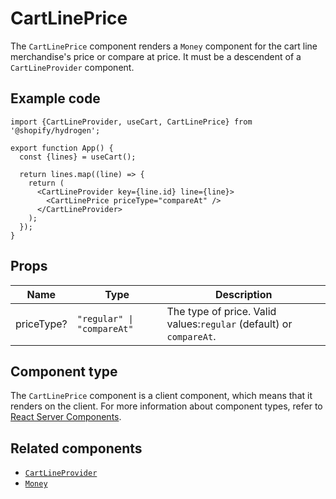# CartLinePrice


The `CartLinePrice` component renders a `Money` component for the cart line merchandise's price or
compare at price. It must be a descendent of a `CartLineProvider` component.

## Example code

```tsx
import {CartLineProvider, useCart, CartLinePrice} from '@shopify/hydrogen';

export function App() {
  const {lines} = useCart();

  return lines.map((line) => {
    return (
      <CartLineProvider key={line.id} line={line}>
        <CartLinePrice priceType="compareAt" />
      </CartLineProvider>
    );
  });
}
```

## Props

| Name       | Type                                      | Description                                                         |
| ---------- | ----------------------------------------- | ------------------------------------------------------------------- |
| priceType? | <code>"regular" &#124; "compareAt"</code> | The type of price. Valid values:`regular` (default) or `compareAt`. |

## Component type

The `CartLinePrice` component is a client component, which means that it renders on the client. For more information about component types, refer to [React Server Components](https://shopify.dev/custom-storefronts/hydrogen/react-server-components).

## Related components

- [`CartLineProvider`](/docs/components/cart/cartlineprovider.md)
- [`Money`](/docs/components/primitive/money.md)
